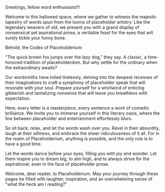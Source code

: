Greetings, fellow word enthusiasts!!!

Welcome to this hallowed space, where we gather to witness the majestic tapestry of words spun from the looms of placeholder artistry. Like the legendary weavers of old, we present you with a grand display of nonsensical yet aspirational prose, a veritable feast for the eyes that will surely tickle your funny bone.

Behold, the Codex of Placeholderium:

"The quick brown fox jumps over the lazy dog," they say. A classic, a time-honored tradition of placeholderdom. But why settle for the ordinary when the extraordinary awaits?

Our wordsmiths have toiled tirelessly, delving into the deepest recesses of their imaginations to craft a symphony of placeholder speak that will resonate with your soul. Prepare yourself for a whirlwind of enticing gibberish and tantalizing nonsense that will leave you breathless with expectation.

Here, every letter is a masterpiece, every sentence a work of comedic brilliance. We invite you to immerse yourself in this literary oasis, where the line between placeholder and entertainment effortlessly blurs.

So sit back, relax, and let the words wash over you. Revel in their absurdity, laugh at their silliness, and embrace the sheer ridiculousness of it all. For in the realm of Placeholderium, anything is possible, and the only rule is to have a good time.

Let the words dance before your eyes, filling you with joy and wonder. Let them inspire you to dream big, to aim high, and to always strive for the aspirational, even in the face of placeholder prose.

Welcome, dear reader, to Placeholderium. May your journey through these pages be filled with laughter, inspiration, and an overwhelming sense of "what the heck am I reading?"
